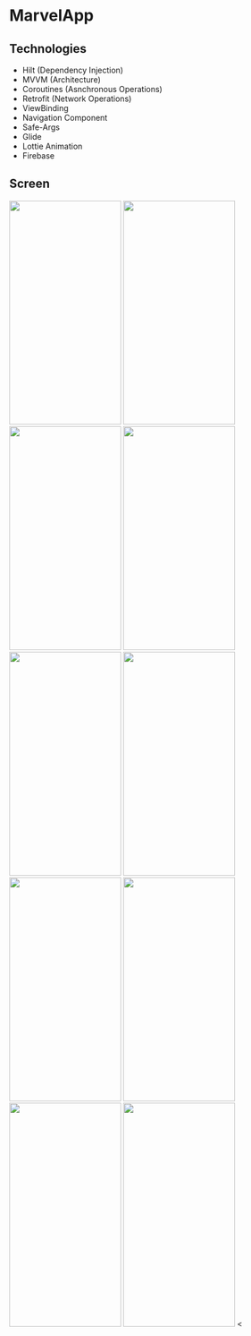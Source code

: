 # MarvelApp

## Technologies
- Hilt (Dependency Injection)
- MVVM (Architecture)
- Coroutines (Asnchronous Operations)
- Retrofit (Network Operations)
- ViewBinding
- Navigation Component
- Safe-Args
- Glide
- Lottie Animation
- Firebase

## Screen

<img src = "https://user-images.githubusercontent.com/109890557/212684343-213acba1-da6f-4411-91ce-cf5500b1f026.jpg" width="200" height="400"/>
<img src = "https://user-images.githubusercontent.com/109890557/212684351-8b9a4c9f-78d1-4431-9a50-127c6f1a7191.jpg" width="200" height="400"/>
<img src = "https://user-images.githubusercontent.com/109890557/212684368-658b8429-6cc4-4610-9d2c-0a384c5bebc2.jpg" width="200" height="400"/>
<img src = "https://user-images.githubusercontent.com/109890557/212684374-c4fadb68-69ed-477e-a77a-4ff17333c298.jpg" width="200" height="400"/>
<img src = "https://user-images.githubusercontent.com/109890557/212684386-3e5a2e3b-f0e9-4c4b-aa68-d196ebbed283.jpg" width="200" height="400"/>
<img src = "https://user-images.githubusercontent.com/109890557/212684392-9279a429-45c1-4b23-8714-8dc44d5ff1fa.jpg" width="200" height="400"/>
<img src = "(https://user-images.githubusercontent.com/109890557/212684401-b6f0000d-c54f-480d-b3e5-62a7f649951c.jpg" width="200" height="400"/>
<img src = "https://user-images.githubusercontent.com/109890557/212684415-4a53aa5e-5b38-48cf-8686-467ce344f2d1.jpg" width="200" height="400"/>
<img src = "https://user-images.githubusercontent.com/109890557/212684429-e20d4883-493c-482d-b9ef-04dd6f8ffe18.jpg" width="200" height="400"/>
<img src = "https://user-images.githubusercontent.com/109890557/212684436-41b8b9c9-8e38-4e1d-a146-ba49b0a61047.jpg" width="200" height="400"/>
<
